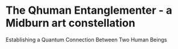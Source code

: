 # The Qhuman Entanglementer - a Midburn art constellation
Establishing a Quantum Connection Between Two Human Beings